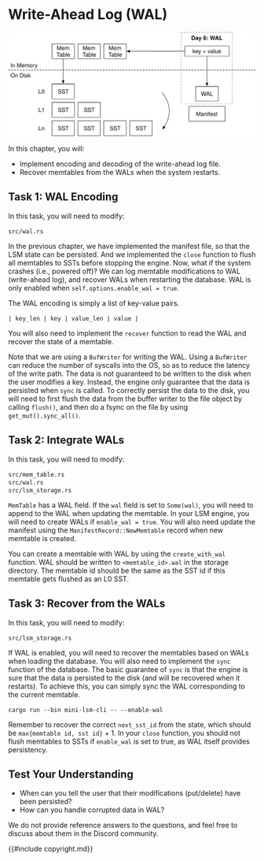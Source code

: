 # Write-Ahead Log (WAL)

![Chapter Overview](./lsm-tutorial/week2-06-overview.svg)

In this chapter, you will:

* Implement encoding and decoding of the write-ahead log file.
* Recover memtables from the WALs when the system restarts.

## Task 1: WAL Encoding

In this task, you will need to modify:

```
src/wal.rs
```

In the previous chapter, we have implemented the manifest file, so that the LSM state can be persisted. And we implemented the `close` function to flush all memtables to SSTs before stopping the engine. Now, what if the system crashes (i.e., powered off)? We can log memtable modifications to WAL (write-ahead log), and recover WALs when restarting the database. WAL is only enabled when `self.options.enable_wal = true`.

The WAL encoding is simply a list of key-value pairs.

```
| key_len | key | value_len | value |
```

You will also need to implement the `recover` function to read the WAL and recover the state of a memtable.

Note that we are using a `BufWriter` for writing the WAL. Using a `BufWriter` can reduce the number of syscalls into the OS, so as to reduce the latency of the write path. The data is not guaranteed to be written to the disk when the user modifies a key. Instead, the engine only guarantee that the data is persisted when `sync` is called. To correctly persist the data to the disk, you will need to first flush the data from the buffer writer to the file object by calling `flush()`, and then do a fsync on the file by using `get_mut().sync_all()`.

## Task 2: Integrate WALs

In this task, you will need to modify:

```
src/mem_table.rs
src/wal.rs
src/lsm_storage.rs
```

`MemTable` has a WAL field. If the `wal` field is set to `Some(wal)`, you will need to append to the WAL when updating the memtable. In your LSM engine, you will need to create WALs if `enable_wal = true`. You will also need update the manifest using the `ManifestRecord::NewMemtable` record when new memtable is created.

You can create a memtable with WAL by using the `create_with_wal` function. WAL should be written to `<memtable_id>.wal` in the storage directory. The memtable id should be the same as the SST id if this memtable gets flushed as an L0 SST.

## Task 3: Recover from the WALs

In this task, you will need to modify:

```
src/lsm_storage.rs
```

If WAL is enabled, you will need to recover the memtables based on WALs when loading the database. You will also need to implement the `sync` function of the database. The basic guarantee of `sync` is that the engine is sure that the data is persisted to the disk (and will be recovered when it restarts). To achieve this, you can simply sync the WAL corresponding to the current memtable.

```
cargo run --bin mini-lsm-cli -- --enable-wal
```

Remember to recover the correct `next_sst_id` from the state, which should be `max{memtable id, sst id}` + 1. In your `close` function, you should not flush memtables to SSTs if `enable_wal` is set to true, as WAL itself provides persistency.

## Test Your Understanding

* When can you tell the user that their modifications (put/delete) have been persisted?
* How can you handle corrupted data in WAL?

We do not provide reference answers to the questions, and feel free to discuss about them in the Discord community.

{{#include copyright.md}}
